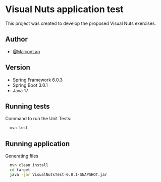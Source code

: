 
# Visual Nuts application test

This project was created to develop the proposed Visual Nuts exercises.



## Author

- [@MaiconLan](https://www.github.com/MaiconLan)

## Version

- Spring Framework 6.0.3
- Spring Boot 3.0.1
- Java 17

## Running tests

Command to run the Unit Tests:

```bash
  mvn test
```

## Running application

Generating files

```bash
  mvn clean install
  cd target
  java -jar VisualNutsTest-0.0.1-SNAPSHOT.jar
```

